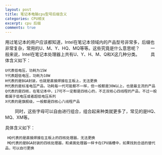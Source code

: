```yaml
---
layout: post
title: 笔记本电脑cpu型号后缀含义
categories: CPU相关
excerpt: cpu 后缀
comments: true
---
```


用过笔记本的用户应该都知道，Intel在笔记本领域内的产品型号非常多，后缀也非常复杂，常用的U、M、Y、HQ、MQ等等。这些究竟是什么意思呢？
　　
一般来说，Intel在笔记本处理器上共有U、Y、H、M、Q和X这几种分类。
　　
具体含义如下：

    U代表低电压，功耗为15W
    Y代表超低电压，功耗为10W
    H代表的是BGA封装，也就是直接焊接在主板上，无法更换
    M代表的是标准电压产品，功耗每一代可能都不一样，但一般都是30W以上，也是最主流的产品
    Q代表的是四核，在笔记本中，i7可不一定都是四核心的，不乏双核心四线程的产品，不过一般都属于低电压或者超低电压系列
    X代表的是旗舰级，一般都是四核心八线程产品
　　
同时，这些字母可以自由进行组合，组合起来种类就更多了，常见的是HQ、MQ、XM等。

具体含义如下：

     HQ代表的是直接焊接在主板上的四核处理器，无法更换
     MQ代表的是BGA封装的四核处理器，和桌面处理器一样卡在CPU插槽中，如果找到合适的替代品，可以自行更换
